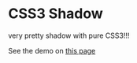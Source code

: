 # CSS3 Shadow   

very pretty shadow with pure CSS3!!!   

See the demo on [this page](http://gaohaoyang.github.io/shadow-demo-css3)